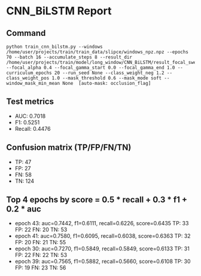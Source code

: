 # CNN_BiLSTM Report

## Command
```
python train_cnn_bilstm.py --windows /home/user/projects/train/train_data/slipce/windows_npz.npz --epochs 70 --batch 16 --accumulate_steps 8 --result_dir /home/user/projects/train/model/long_window/CNN_BiLSTM/result_focal_sweep/cw04_fg07 --focal_alpha 0.4 --focal_gamma_start 0.0 --focal_gamma_end 1.0 --curriculum_epochs 20 --run_seed None --class_weight_neg 1.2 --class_weight_pos 1.0 --mask_threshold 0.6 --mask_mode soft --window_mask_min_mean None  [auto-mask: occlusion_flag]
```

## Test metrics
- AUC: 0.7018
- F1: 0.5251
- Recall: 0.4476
## Confusion matrix (TP/FP/FN/TN)
- TP: 47
- FP: 27
- FN: 58
- TN: 124

## Top 4 epochs by score = 0.5 * recall + 0.3 * f1 + 0.2 * auc
- epoch 43: auc=0.7442, f1=0.6111, recall=0.6226, score=0.6435  TP: 33 FP: 22 FN: 20 TN: 53
- epoch 41: auc=0.7580, f1=0.6095, recall=0.6038, score=0.6363  TP: 32 FP: 20 FN: 21 TN: 55
- epoch 30: auc=0.7270, f1=0.5849, recall=0.5849, score=0.6133  TP: 31 FP: 22 FN: 22 TN: 53
- epoch 39: auc=0.7565, f1=0.5882, recall=0.5660, score=0.6108  TP: 30 FP: 19 FN: 23 TN: 56

